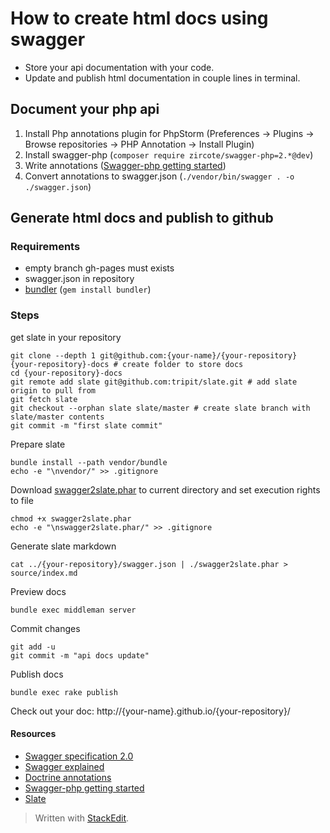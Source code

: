 # How to create html docs using swagger

* Store your api documentation with your code.
* Update and publish html documentation in couple lines in terminal.

## Document your php api

1. Install Php annotations plugin for PhpStorm (Preferences → Plugins → Browse repositories → PHP Annotation → Install Plugin)
2. Install swagger-php (`composer require zircote/swagger-php=2.*@dev`)
3. Write annotations ([Swagger-php getting started](https://github.com/zircote/swagger-php/blob/2.x/docs/Getting%20started.md))
4. Convert annotations to swagger.json (`./vendor/bin/swagger . -o ./swagger.json`)

## Generate html docs and publish to github

### Requirements
- empty branch gh-pages must exists
- swagger.json in repository
- [bundler](http://bundler.io) (`gem install bundler`)

### Steps

get slate in your repository
```shell
git clone --depth 1 git@github.com:{your-name}/{your-repository} {your-repository}-docs # create folder to store docs
cd {your-repository}-docs
git remote add slate git@github.com:tripit/slate.git # add slate origin to pull from
git fetch slate
git checkout --orphan slate slate/master # create slate branch with slate/master contents
git commit -m "first slate commit"
```

Prepare slate
```shell
bundle install --path vendor/bundle
echo -e "\nvendor/" >> .gitignore
```

Download [swagger2slate.phar](https://github.com/e96/swagger2slate/releases/latest) to current directory and set execution rights to file
```shell
chmod +x swagger2slate.phar
echo -e "\nswagger2slate.phar/" >> .gitignore
```

Generate slate markdown
```shell
cat ../{your-repository}/swagger.json | ./swagger2slate.phar > source/index.md
```

Preview docs
```shell
bundle exec middleman server
```

Commit changes
```shell
git add -u
git commit -m "api docs update"
```

Publish docs
```shell
bundle exec rake publish
```

Check out your doc: http://{your-name}.github.io/{your-repository}/

#### Resources
* [Swagger specification 2.0](https://github.com/swagger-api/swagger-spec/blob/master/versions/2.0.md)
* [Swagger explained](http://bfanger.github.io/swagger-explained)
* [Doctrine annotations](http://doctrine-common.readthedocs.org/en/latest/reference/annotations.html)
* [Swagger-php getting started](https://github.com/zircote/swagger-php/blob/2.x/docs/Getting%20started.md)
* [Slate](https://github.com/tripit/slate)

> Written with [StackEdit](https://stackedit.io/).
